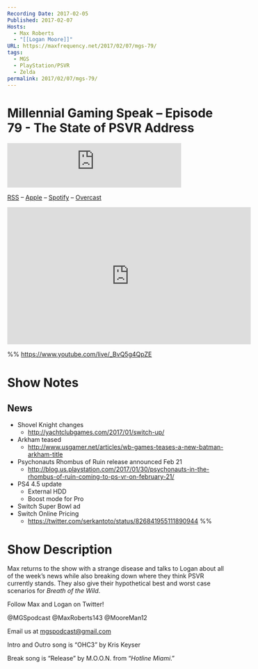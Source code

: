```yaml
---
Recording Date: 2017-02-05
Published: 2017-02-07
Hosts:
  - Max Roberts
  - "[[Logan Moore]]"
URL: https://maxfrequency.net/2017/02/07/mgs-79/
tags:
  - MGS
  - PlayStation/PSVR
  - Zelda
permalink: 2017/02/07/mgs-79/
---
```

# Millennial Gaming Speak – Episode 79 - The State of PSVR Address

<iframe src="https://podcasters.spotify.com/pod/show/millennialgamingspeak/embed/episodes/Episode-79-The-State-of-the-PSVR-Address-e1adhvp/a-a6ts41u" height="102px" width="400px" frameborder="0" scrolling="no"></iframe>

[RSS](https://anchor.fm/s/74aa3858/podcast/rss) – [Apple](https://podcasts.apple.com/us/podcast/episode-3-gdc-wrap-up/id1000915981?i=1000542222515) – [Spotify](https://open.spotify.com/episode/7wePXT4Bt22LWifVLx3n8y) – [Overcast](https://overcast.fm/+EtIgeWxEU)

<div class=iframe-container>
<iframe width="560" height="315" src="https://www.youtube-nocookie.com/embed/_BvQ5g4QpZE?si=yMsHFUpK-SmlH2Mc" title="YouTube video player" frameborder="0" allow="accelerometer; autoplay; clipboard-write; encrypted-media; gyroscope; picture-in-picture; web-share" allowfullscreen></iframe>
</div>

%%
https://www.youtube.com/live/_BvQ5g4QpZE

# Show Notes

## News

- Shovel Knight changes 
	- http://yachtclubgames.com/2017/01/switch-up/ 
- Arkham teased
	- http://www.usgamer.net/articles/wb-games-teases-a-new-batman-arkham-title 
- Psychonauts Rhombus of Ruin release announced Feb 21
	- http://blog.us.playstation.com/2017/01/30/psychonauts-in-the-rhombus-of-ruin-coming-to-ps-vr-on-february-21/ 
- PS4 4.5 update
	- External HDD
	- Boost mode for Pro
- Switch Super Bowl ad
- Switch Online Pricing
	- https://twitter.com/serkantoto/status/826841955111890944 %%
# Show Description

Max returns to the show with a strange disease and talks to Logan about all of the week’s news while also breaking down where they think PSVR currently stands. They also give their hypothetical best and worst case scenarios for *Breath of the Wild*.

Follow Max and Logan on Twitter!

@MGSpodcast
@MaxRoberts143
@MooreMan12

Email us at mgspodcast@gmail.com

Intro and Outro song is “OHC3” by Kris Keyser

Break song is “Release” by M.O.O.N. from “*Hotline Miami*.”
